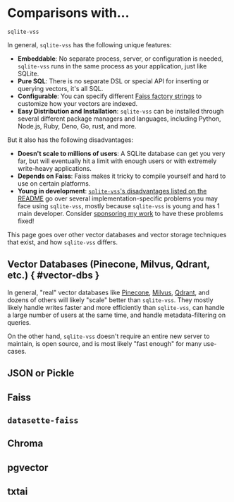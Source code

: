# Comparisons with...

`sqlite-vss`

In general, `sqlite-vss` has the following unique features:

- **Embeddable**: No separate process, server, or configuration is needed, `sqlite-vss` runs in the same process as your application, just like SQLite.
- **Pure SQL**: There is no separate DSL or special API for inserting or querying vectors, it's all SQL.
- **Configurable**: You can specify different [Faiss factory strings](https://github.com/facebookresearch/faiss/wiki/The-index-factory) to customize how your vectors are indexed.
- **Easy Distribution and Installation**: `sqlite-vss` can be installed through several different package managers and languages, including Python, Node.js, Ruby, Deno, Go, rust, and more.

But it also has the following disadvantages:

- **Doesn't scale to millions of users**: A SQLite database can get you very far, but will eventually hit a limit with enough users or with extremely write-heavy applications.
- **Depends on Faiss**: Faiss makes it tricky to compile yourself and hard to use on certain platforms.
- **Young in development**: [`sqlite-vss`'s disadvantages listed on the README](https://github.com/asg017/sqlite-vss#disadvantages) go over several implementation-specific problems you may face using `sqlite-vss`, mostly because `sqlite-vss` is young and has 1 main developer. Consider [sponsoring my work](https://github.com/sponsors/asg017) to have these problems fixed!

This page goes over other vector databases and vector storage techniques that exist, and how `sqlite-vss` differs.

## Vector Databases (Pinecone, Milvus, Qdrant, etc.) { #vector-dbs }

In general, "real" vector databases like [Pinecone](https://www.pinecone.io/), [Milvus](https://milvus.io/), [Qdrant](https://qdrant.tech/), and dozens of others will likely "scale" better than `sqlite-vss`. They mostly likely handle writes faster and more efficiently than `sqlite-vss`, can handle a large number of users at the same time, and handle metadata-filtering on queries.

On the other hand, `sqlite-vss` doesn't require an entire new server to maintain, is open source, and is most likely "fast enough" for many use-cases.

## JSON or Pickle

## Faiss

## `datasette-faiss`

## Chroma

## pgvector

## txtai
